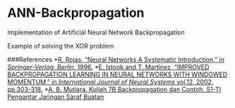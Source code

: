 # ANN-Backpropagation

Implementation of Artificial Neural Network Backpropagation

Example of solving the XOR problem

###References
*[R. Rojas, “Neural Networks A Systematic Introduction,” in *Springer-Verlag, Berlin*, 1996.](https://page.mi.fu-berlin.de/rojas/neural/)
*[E. Istook and T. Martinez, “IMPROVED BACKPROPAGATION LEARNING IN NEURAL NETWORKS WITH WINDOWED MOMENTUM,” in *International Journal of Neural Systems* vol.12, 2002, pp.303-318.](http://axon.cs.byu.edu/papers/IstookIJNS)
*[A. B. Mutiara. Kuliah 7B Backpropagation dan Contoh. S1-TI
Pengantar Jaringan Saraf Buatan](http://amutiara.staff.gunadarma.ac.id/Downloads/files/15556/Kuliah_7b_BACKPROPAGATIONS+dan+contoh.pdf)
